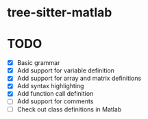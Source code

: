 # tree-sitter-matlab

# TODO

- [x] Basic grammar
- [x] Add support for variable definition
- [x] Add support for array and matrix definitions
- [x] Add syntax highlighting
- [x] Add function call definition
- [ ] Add support for comments
- [ ] Check out class definitions in Matlab
